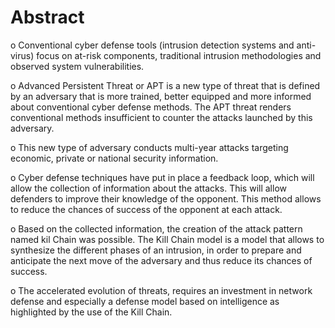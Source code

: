 # Abstract
o Conventional cyber defense tools (intrusion detection systems and anti-virus) focus on at-risk components, traditional intrusion methodologies and observed system vulnerabilities.

o Advanced Persistent Threat or APT is a new type of threat that is defined by an adversary that is more trained, better equipped and more informed about conventional cyber defense methods. The APT threat renders conventional methods insufficient to counter the attacks launched by this adversary.

o This new type of adversary conducts multi-year attacks targeting economic, private or national security information.

o Cyber defense techniques have put in place a feedback loop, which will allow the collection of information about the attacks. This will allow defenders to improve their knowledge of the opponent. This method allows to reduce the chances of success of the opponent at each attack.

o Based on the collected information, the creation of the attack pattern named kil Chain was possible. The Kill Chain model is a model that allows to synthesize the different phases of an intrusion, in order to prepare and anticipate the next move of the adversary and thus reduce its chances of success.

o The accelerated evolution of threats, requires an investment in network defense and especially a defense model based on intelligence as highlighted by the use of the Kill Chain.


